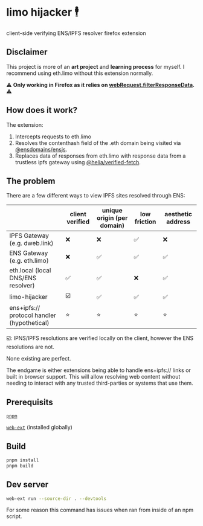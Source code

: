 # limo hijacker 🕴️

client-side verifying ENS/IPFS resolver firefox extension

## Disclaimer

This project is more of an **art project** and **learning process** for myself. I recommend using eth.limo without this extension normally.

⚠️ **Only working in Firefox as it relies on [webRequest.filterResponseData](https://developer.mozilla.org/en-US/docs/Mozilla/Add-ons/WebExtensions/API/webRequest/filterResponseData).** ⚠️

## How does it work?

The extension:
1. Intercepts requests to eth.limo
2. Resolves the contenthash field of the .eth domain being visited via [@ensdomains/ensjs](https://github.com/ensdomains/ensjs-v3).
3. Replaces data of responses from eth.limo with response data from a trustless ipfs gateway using [@helia/verified-fetch](https://github.com/ipfs/helia-verified-fetch/tree/main).

## The problem

There are a few different ways to view IPFS sites resolved through ENS:

|    | client verified | unique origin (per domain) | low friction | aesthetic address |
|----|----------|----------|---|---|
| IPFS Gateway (e.g. dweb.link) |❌|❌|✅|❌|
| ENS Gateway (e.g. eth.limo) |❌|✅|✅|✅|
| eth.local (local DNS/ENS resolver) |✅|✅|❌|✅|
| limo-hijacker |☑️|✅|✅|✅| 
| ens+ipfs:// protocol handler (hypothetical) |⭐|⭐|⭐|⭐| 

☑️: IPNS/IPFS resolutions are verified locally on the client, however the ENS resolutions are not.

None existing are perfect.

The endgame is either extensions being able to handle ens+ipfs:// links or built in browser support.
This will allow resolving web content without needing to interact with any trusted third-parties or systems that use them.

## Prerequisits

[`pnpm`](https://pnpm.io/)

[`web-ext`](https://www.npmjs.com/package/web-ext) (installed globally)

## Build

```bash
pnpm install
pnpm build
```

## Dev server

```bash
web-ext run --source-dir . --devtools
```

For some reason this command has issues when ran from inside of an npm script.
